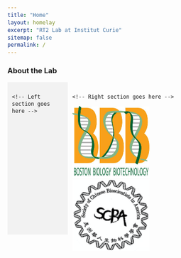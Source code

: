 ```yaml
---
title: "Home"
layout: homelay
excerpt: "RT2 Lab at Institut Curie"
sitemap: false
permalink: /
---
```


### About the Lab

<div style="display: flex; flex-direction: row;">
  
  <div style="flex-basis: 25%; background-color: #f2f2f2; padding: 10px;">
    
    <!-- Left section goes here -->
    
  </div>
  
  <div style="flex-basis: 75%; padding: 10px;">
    
    <!-- Right section goes here -->
    
<img src="images/logo/bbb_logo_yl_xl_v1.jpg" alt="logo example 2" style="width:50%;height:50%">
<img src="images/logo/screen_shot_2018-02-19_at_10.50.36_am_0.png" alt="logo example 3" style="width:50%;height:50%" >
    
  </div>
  
</div>
